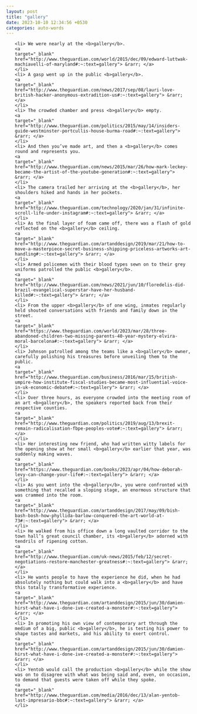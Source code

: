 ```yaml
---
layout: post
title: "gallery"
date: 2023-10-10 12:34:56 +0530
categories: auto-words
---
```

<ol>

    <li> We were nearly at the <b>gallery</b>.
    <a 
    target="_blank" 
    href="http://www.theguardian.com/world/2015/dec/09/edward-luttwak-machiavelli-of-maryland#:~:text=gallery"> &rarr; </a>
    </li>
    <li> A gasp went up in the public <b>gallery</b>.
    <a 
    target="_blank" 
    href="http://www.theguardian.com/news/2017/sep/08/lauri-love-british-hacker-anonymous-extradition-us#:~:text=gallery"> &rarr; </a>
    </li>
    <li> The crowded chamber and press <b>gallery</b> empty.
    <a 
    target="_blank" 
    href="http://www.theguardian.com/politics/2015/may/14/insiders-guide-westminster-portcullis-house-burma-road#:~:text=gallery"> &rarr; </a>
    </li>
    <li> And then you’ve made art, and then a <b>gallery</b> comes round and represents you.
    <a 
    target="_blank" 
    href="http://www.theguardian.com/news/2015/mar/26/how-mark-leckey-became-the-artist-of-the-youtube-generation#:~:text=gallery"> &rarr; </a>
    </li>
    <li> The camera trailed her arriving at the <b>gallery</b>, her shoulders hiked and hands in her pockets.
    <a 
    target="_blank" 
    href="http://www.theguardian.com/technology/2020/jan/31/infinite-scroll-life-under-instagram#:~:text=gallery"> &rarr; </a>
    </li>
    <li> As the final layer of foam came off, there was a flash of gold reflected on the <b>gallery</b> ceiling.
    <a 
    target="_blank" 
    href="http://www.theguardian.com/artanddesign/2019/mar/21/how-to-move-a-masterpiece-secret-business-shipping-priceless-artworks-art-handling#:~:text=gallery"> &rarr; </a>
    </li>
    <li> Armed policemen with their blood types sewn on to their grey uniforms patrolled the public <b>gallery</b>.
    <a 
    target="_blank" 
    href="http://www.theguardian.com/news/2021/jun/10/floredelis-did-brazil-evangelical-superstar-have-her-husband-killed#:~:text=gallery"> &rarr; </a>
    </li>
    <li> From the upper <b>gallery</b> of one wing, inmates regularly held shouted conversations with friends and family down in the street.
    <a 
    target="_blank" 
    href="https://www.theguardian.com/world/2023/mar/28/three-abandoned-children-two-missing-parents-40-year-mystery-elvira-moral-barcelona#:~:text=gallery"> &rarr; </a>
    </li>
    <li> Johnson patrolled among the teams like a <b>gallery</b> owner, carefully polishing his treasures before unveiling them to the public.
    <a 
    target="_blank" 
    href="http://www.theguardian.com/business/2016/mar/15/british-umpire-how-institute-fiscal-studies-became-most-influential-voice-in-uk-economic-debate#:~:text=gallery"> &rarr; </a>
    </li>
    <li> Over three hours, as everyone crowded into the meeting room of an art <b>gallery</b>, the speakers reported back from their respective counties.
    <a 
    target="_blank" 
    href="http://www.theguardian.com/politics/2019/aug/13/brexit-remain-radicalisation-fbpe-peoples-vote#:~:text=gallery"> &rarr; </a>
    </li>
    <li> Her interesting new friend, who had written witty labels for the opening show at her small <b>gallery</b> earlier that year, was suddenly making waves.
    <a 
    target="_blank" 
    href="https://www.theguardian.com/books/2023/apr/04/how-deborah-levy-can-change-your-life#:~:text=gallery"> &rarr; </a>
    </li>
    <li> As you went into the <b>gallery</b>, you were confronted with something that recalled a sloping stage, an enormous structure that was crammed into the room.
    <a 
    target="_blank" 
    href="http://www.theguardian.com/artanddesign/2017/may/09/bish-bash-bosh-how-phyllida-barlow-conquered-the-art-world-at-73#:~:text=gallery"> &rarr; </a>
    </li>
    <li> He walked from his office down a long vaulted corridor to the town hall’s great council chamber, its <b>gallery</b> adorned with tendrils of ripening cotton.
    <a 
    target="_blank" 
    href="http://www.theguardian.com/uk-news/2015/feb/12/secret-negotiations-restore-manchester-greatness#:~:text=gallery"> &rarr; </a>
    </li>
    <li> He wants people to have the experience he did, when he had absolutely nothing but could walk into a <b>gallery</b> and have this totally transformative experience.
    <a 
    target="_blank" 
    href="http://www.theguardian.com/artanddesign/2015/jun/30/damien-hirst-what-have-i-done-ive-created-a-monster#:~:text=gallery"> &rarr; </a>
    </li>
    <li> In promoting his own view of contemporary art through the medium of a big, public <b>gallery</b>, he is testing his power to shape tastes and markets, and his ability to exert control.
    <a 
    target="_blank" 
    href="http://www.theguardian.com/artanddesign/2015/jun/30/damien-hirst-what-have-i-done-ive-created-a-monster#:~:text=gallery"> &rarr; </a>
    </li>
    <li> Yentob would call the production <b>gallery</b> while the show was on to disagree with what was being said and, even, on occasion, to demand that guests were taken off while they spoke.
    <a 
    target="_blank" 
    href="http://www.theguardian.com/media/2016/dec/13/alan-yentob-last-impresario-bbc#:~:text=gallery"> &rarr; </a>
    </li>